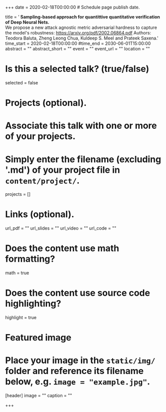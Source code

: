 +++
date = 2020-02-18T00:00:00  # Schedule page publish date.

title = '<b> Sampling-based approach for quantittive quantitative verification of Deep Neural Nets. </b><br>We propose a new attack agnostic metric adversarial hardness to capture the model&apos;s robustness: <a href="https://arxiv.org/pdf/2002.06864.pdf">https://arxiv.org/pdf/2002.06864.pdf</a>  Authors: Teodora Baluta, Zheng Leong Chua, Kuldeep S. Meel and Prateek Saxena.'
time_start = 2020-02-18T00:00:00
#time_end = 2030-06-01T15:00:00
abstract = ""
abstract_short = ""
event = ""
event_url = ""
location = ""

# Is this a selected talk? (true/false)
selected = false

# Projects (optional).
#   Associate this talk with one or more of your projects.
#   Simply enter the filename (excluding '.md') of your project file in `content/project/`.
projects = []

# Links (optional).
url_pdf = ""
url_slides = ""
url_video = ""
url_code = ""

# Does the content use math formatting?
math = true

# Does the content use source code highlighting?
highlight = true

# Featured image
# Place your image in the `static/img/` folder and reference its filename below, e.g. `image = "example.jpg"`.
[header]
image = ""
caption = ""

+++
